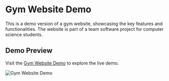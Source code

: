 # Gym Website Demo

This is a demo version of a gym website, showcasing the key features and functionalities. The website is part of a team software project for computer science students.

## Demo Preview

Visit the [Gym Website Demo](https://cadetcoder.github.io/gym-app-demo/) to explore the live demo.

![Gym Website Demo](https://cadetcoder.github.io/gym-app-demo/img/landing.png)
